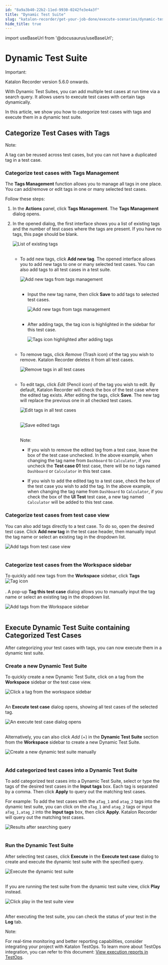 ```yaml
---
id: "8a9a3b40-22b2-11ed-9930-0242fe3e4a3f"
title: "Dynamic Test Suite"
slug: "katalon-recorder/get-your-job-done/execute-scenarios/dynamic-test-suite"
hide_title: true
---
```

import useBaseUrl from '@docusaurus/useBaseUrl';


# <a id="id" class="anchor_top_offset"/><a id="ariaid-title1" class="anchor_top_offset"/>Dynamic Test Suite

<div xmlns="http://www.w3.org/1999/xhtml" className="note important note_important"><span className="note__title">Important:</span> 
  <p className="p">Katalon Recorder version 5.6.0 onwards.</p>
</div>
<p xmlns="http://www.w3.org/1999/xhtml" className="p">With Dynamic Test Suites, you can add multiple test cases at run   time via a search query. It allows users to execute test cases with   certain tags dynamically.</p> 
<p xmlns="http://www.w3.org/1999/xhtml" className="p">In this article, we show you how to categorize test cases with   tags and execute them in a dynamic test suite.</p> 

## <a id="id_1" class="anchor_top_offset"/>Categorize Test Cases with Tags

<div xmlns="http://www.w3.org/1999/xhtml" className="note note note_note"><span className="note__title">Note:</span> 
  <p className="p">A tag can be reused across test cases, but you can not have a
    duplicated tag in a test case.</p>
</div>

### <a id="id_2" class="anchor_top_offset"/>Categorize test cases with Tags Management

<p xmlns="http://www.w3.org/1999/xhtml" className="p">The <strong className="ph b">Tags Management</strong> function allows you to   manage all tags in one place. You can add/remove or edit tags in   one or many selected test cases.</p> 
<p xmlns="http://www.w3.org/1999/xhtml" className="p">Follow these steps:</p> 
<ol xmlns="http://www.w3.org/1999/xhtml" className="ol"><li className="li">     <p className="p">In the <strong className="ph b">Actions</strong> panel, click <strong className="ph b">Tags         Management</strong>. The <strong className="ph b">Tags Management</strong> dialog       opens.</p>   </li><li className="li">     <p className="p">In the opened dialog, the first interface shows you a list of       existing tags and the number of test cases where the tags are       present. If you have no tags, this page should be blank.</p>     <p className="p">       <img className="image" src={useBaseUrl("https://github.com/katalon-studio/docs-images/raw/master/katalon-recorder/docs/dynamic-test-suite/KR-DYNAMIC-List-of-existing-tags.png")} alt="List of existing tags" /><br /><br />     </p>     <ul className="ul"><li className="li">         <p className="p">To add new tags, click <strong className="ph b">Add new tag</strong>. The opened           interface allows you to add new tags to one or many selected test           cases. You can also add tags to all test cases in a test suite.</p>         <p className="p">           <img className="image" src={useBaseUrl("https://github.com/katalon-studio/docs-images/raw/master/katalon-recorder/docs/dynamic-test-suite/KR-DYNAMIC-Add-new-tag.png")} alt="Add new tags from tags management" /><br /><br />         </p>         <ul className="ul"><li className="li">             <p className="p">Input the new tag name, then click <strong className="ph b">Save</strong> to add               tags to selected test cases.</p>             <p className="p">               <img className="image" src={useBaseUrl("https://github.com/katalon-studio/docs-images/raw/master/katalon-recorder/docs/dynamic-test-suite/KR-DYNAMIC-Add-tags-from-tags-management.png")} alt="Add new tags from tags management" /><br /><br />             </p>           </li><li className="li">             <p className="p">After adding tags, the tag icon is highlighted in the sidebar               for this test case.</p>             <p className="p">               <img className="image" src={useBaseUrl("https://github.com/katalon-studio/docs-images/raw/master/katalon-recorder/docs/dynamic-test-suite/KR-DYNAMIC-Highlighted-tag-icon-after-adding-tags.png")} alt="Tags icon highlighted after adding tags" /><br /><br />             </p>           </li></ul>       </li><li className="li">         <p className="p">To remove tags, click <em className="ph i">Remove</em> (Trash icon) of the tag           you wish to remove. Katalon Recorder deletes it from all test           cases.</p>         <p className="p">           <img className="image" src={useBaseUrl("https://github.com/katalon-studio/docs-images/raw/master/katalon-recorder/docs/dynamic-test-suite/KR-DYNAMIC-Remove-the-tag.png")} alt="Remove tags in all test cases" /><br /><br />         </p>       </li><li className="li">         <p className="p">To edit tags, click <em className="ph i">Edit</em> (Pencil icon) of the tag you           wish to edit. By default, Katalon Recorder will check the box of           the test case where the edited tag exists. After editing the tags,           click <strong className="ph b">Save</strong>. The new tag will replace the previous           one in all checked test cases.</p>         <p className="p">           <img className="image" src={useBaseUrl("https://github.com/katalon-studio/docs-images/raw/master/katalon-recorder/docs/dynamic-test-suite/KR-DYNAMIC-Edit-tags.png")} alt="Edit tags in all test cases" /><br /><br />         </p>         <p className="p">           <img className="image" src={useBaseUrl("https://github.com/katalon-studio/docs-images/raw/master/katalon-recorder/docs/dynamic-test-suite/KS-DYNAMIC-Click-save-to-edit.png")} alt="Save edited tags" /><br /><br />         </p>         <div className="note note note_note"><span className="note__title">Note:</span>            <ul className="ul"><li className="li">               <p className="p">If you wish to remove the edited tag from a test case, leave the                 box of the test case unchecked. In the above example, when changing                 the tag name from <code className="ph codeph">Dashboard</code> to                 <code className="ph codeph">Calculator</code>, if you uncheck the <strong className="ph b">Test case                   01</strong> test case, there will be no tags named                 <code className="ph codeph">Dashboard</code> or <code className="ph codeph">Calculator</code> in this test                 case.</p>             </li><li className="li">               <p className="p">If you wish to add the edited tag to a test case, check the box                 of the test case you wish to add the tag. In the above example,                 when changing the tag name from <code className="ph codeph">Dashboard</code> to                 <code className="ph codeph">Calculator</code>, if you check the box of the <strong className="ph b">UI                   Test</strong> test case, a new tag named <code className="ph codeph">Calculator</code>                 will be added to this test case.</p>             </li></ul>         </div>       </li></ul>   </li></ol> 
      

### <a id="id_3" class="anchor_top_offset"/>Categorize test cases from test case view

      
        
<p xmlns="http://www.w3.org/1999/xhtml" className="p">You can also add tags directly to a test case. To do so, open   the desired test case. Click <strong className="ph b">Add new tag</strong> in the   test case header, then manually input the tag name or select an   existing tag in the dropdown list.</p> 
        
<p xmlns="http://www.w3.org/1999/xhtml" className="p">   <img className="image" src={useBaseUrl("https://github.com/katalon-studio/docs-images/raw/b8e6cfa9512728f2d1c7b99e7336bafe19089a20/katalon-recorder/docs/dynamic-test-suite/KR-DYNAMIC-Add-new-tags-from-test-case%202.png")} alt="Add tags from test case view" /><br /><br /> </p> 
      
    
      

### <a id="id_4" class="anchor_top_offset"/>Categorize test cases from the Workspace sidebar

      
        
<p xmlns="http://www.w3.org/1999/xhtml" className="p">To quickly add new tags from the <strong className="ph b">Workspace</strong>   sidebar, click <strong className="ph b">Tags</strong>   <img className="image" src={useBaseUrl("https://github.com/katalon-studio/docs-images/raw/master/katalon-recorder/docs/dynamic-test-suite/KR-DYNAMIC-Tag-icon.png")} alt="Tag icon" /><br /><br />. A pop-up <strong className="ph b">Tag this test     case</strong> dialog allows you to manually input the tag name or   select an existing tag in the dropdown list.</p> 
        
<p xmlns="http://www.w3.org/1999/xhtml" className="p">   <img className="image" src={useBaseUrl("https://github.com/katalon-studio/docs-images/raw/master/katalon-recorder/docs/dynamic-test-suite/KR-DYNAMIC-Add-tags-from-the-workspace-sidebar.png")} alt="Add tags from the Workspace sidebar" /><br /><br /> </p> 
      
    
    

## <a id="id_5" class="anchor_top_offset"/>Execute Dynamic Test Suite containing Categorized Test         Cases

    
      
<p xmlns="http://www.w3.org/1999/xhtml" className="p">After categorizing your test cases with tags, you can now   execute them in a dynamic test suite.</p> 
    
              
      

### <a id="id_6" class="anchor_top_offset"/>Create a new Dynamic Test Suite

      
        
<p xmlns="http://www.w3.org/1999/xhtml" className="p">To quickly create a new Dynamic Test Suite, click on a tag from   the <strong className="ph b">Workspace</strong> sidebar or the test case view.</p> 
        
<p xmlns="http://www.w3.org/1999/xhtml" className="p">   <img className="image" src={useBaseUrl("https://github.com/katalon-studio/docs-images/raw/master/katalon-recorder/docs/dynamic-test-suite/KR-DYNAMIC-Click-a-tag-from-the-workspace-sidebar.png")} alt="Click a tag from the workspace sidebar" /><br /><br /> </p> 
        
<p xmlns="http://www.w3.org/1999/xhtml" className="p">An <strong className="ph b">Execute test case</strong> dialog opens, showing all   test cases of the selected tag.</p> 
        
<p xmlns="http://www.w3.org/1999/xhtml" className="p">   <img className="image" src={useBaseUrl("https://github.com/katalon-studio/docs-images/raw/master/katalon-recorder/docs/dynamic-test-suite/KR-DYNAMIC-an-execute-test-case-dialog.png")} alt="An execute test case dialog opens" /><br /><br /> </p> 
        
<p xmlns="http://www.w3.org/1999/xhtml" className="p">Alternatively, you can also click <em className="ph i">Add</em> (+) in the   <strong className="ph b">Dynamic Test Suite</strong> section from the   <strong className="ph b">Workspace</strong> sidebar to create a new Dynamic Test   Suite.</p> 
        
<p xmlns="http://www.w3.org/1999/xhtml" className="p">   <img className="image" src={useBaseUrl("https://github.com/katalon-studio/docs-images/raw/master/katalon-recorder/docs/dynamic-test-suite/KR-dynamic-Create-Dynamic-Test-Suite-manually.png")} alt="Create a new dynamic test suite manually" /><br /><br /> </p> 
      
    
      

### <a id="id_7" class="anchor_top_offset"/>Add categorized test cases into a Dynamic Test Suite

      
        
<p xmlns="http://www.w3.org/1999/xhtml" className="p">To add categorized test cases into a Dynamic Test Suite, select   or type the tags of the desired test cases in the <strong className="ph b">Input     tags</strong> box. Each tag is separated by a comma. Then click   <strong className="ph b">Apply</strong> to query out the matching test cases.</p> 
        
<p xmlns="http://www.w3.org/1999/xhtml" className="p">For example: To add the test cases with the <code className="ph codeph">aTag_1</code>   and <code className="ph codeph">atag_2</code> tags into the dynamic test suite, you can   click on the <code className="ph codeph">aTag_1</code> and <code className="ph codeph">atag_2</code> tags or   input <code className="ph codeph">aTag_1,atag_2</code> into the <strong className="ph b">Input     tags</strong> box, then click <strong className="ph b">Apply</strong>. Katalon   Recorder will query out the matching test cases.</p> 
        
<p xmlns="http://www.w3.org/1999/xhtml" className="p">   <img className="image" src={useBaseUrl("https://user-images.githubusercontent.com/16775806/138648208-d277f8e4-145f-47af-8a84-7076abb92ac1.gif")} alt="Results after searching query" /><br /><br /> </p> 
      
    

### <a id="id_8" class="anchor_top_offset"/>Run the Dynamic Test Suite

<p xmlns="http://www.w3.org/1999/xhtml" className="p">After selecting test cases, click <strong className="ph b">Execute</strong> in   the <strong className="ph b">Execute test case</strong> dialog to create and execute   the dynamic test suite with the specified query.</p> 
<p xmlns="http://www.w3.org/1999/xhtml" className="p">   <img className="image" src={useBaseUrl("https://github.com/katalon-studio/docs-images/raw/master/katalon-recorder/docs/dynamic-test-suite/KR-DYNAMIC-execute-a-dynamic-test-suite.png")} alt="Execute the dynamic test suite" /><br /><br /> </p> 
<p xmlns="http://www.w3.org/1999/xhtml" className="p">If you are running the test suite from the dynamic test suite   view, click <strong className="ph b">Play</strong> instead.</p> 
<p xmlns="http://www.w3.org/1999/xhtml" className="p">   <img className="image" src={useBaseUrl("https://github.com/katalon-studio/docs-images/raw/master/katalon-recorder/docs/dynamic-test-suite/KR-DYNAMIC-click-play.png")} alt="Click play in the test suite view" /><br /><br /> </p> 
<p xmlns="http://www.w3.org/1999/xhtml" className="p">After executing the test suite, you can check the status of your   test in the <strong className="ph b">Log</strong> tab.</p> 
<div xmlns="http://www.w3.org/1999/xhtml" className="note note note_note"><span className="note__title">Note:</span> 
  <p className="p">For real-time monitoring and better reporting capabilities,
    consider integrating your project with Katalon TestOps. To learn
    more about TestOps integration, you can refer to this document: <a className="xref" href="#">View
      execution reports in TestOps</a>.</p>
</div>
